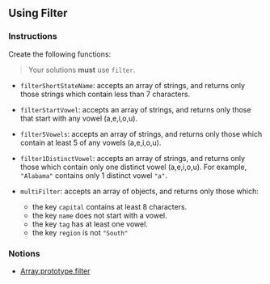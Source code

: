 ## Using Filter

### Instructions

Create the following functions:

> Your solutions **must** use `filter`.

- `filterShortStateName`: accepts an array of strings, and returns only those strings which contain less than 7 characters.

- `filterStartVowel`: accepts an array of strings, and returns only those that start with any vowel (a,e,i,o,u).

- `filter5Vowels`: accepts an array of strings, and returns only those which contain at least 5 of any vowels (a,e,i,o,u).

- `filter1DistinctVowel`: accepts an array of strings, and returns only those which contain only one distinct vowel (a,e,i,o,u). For example, `"Alabama"` contains only 1 distinct vowel `"a"`.

- `multiFilter`: accepts an array of objects, and returns only those which:
  - the key `capital` contains at least 8 characters.
  - the key `name` does not start with a vowel.
  - the key `tag` has at least one vowel.
  - the key `region` is not `"South"`

### Notions

- [Array.prototype.filter](https://devdocs.io/javascript/global_objects/array/filter)
